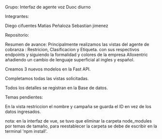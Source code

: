 Grupo: Interfaz de agente voz Duoc diurno

Integrantes: 

Diego cifuentes
Matias Peñaloza 
Sebastian jimenez 

Repositorio: 

Resumen de avance:
Principalmente realizamos las vistas del agente de cobranza : Restricion, Clasificacion y Etiqueta.
con sus respectivos endpoints y siguiendo la formalidad y colores de la empresa Alloxentric añadiendo un cambio de lenguaje superficial al ingles y español.

Creamos 3 nuevos modelos en la Fast API.

Completamos todas las vistas solicitadas.

Todos los detalles se registran en la Base de datos.


Temas pendientes: 

En la vista restriccion el nombre y campaña se guarda el ID en vez de los datos ingresados.

nota: en la interfaz de vue, se tuvo que eliminar la carpeta node_modules por temas de tamaño, para reestablecer la carpeta se debe de escribir en la terminal 'npm install'.
